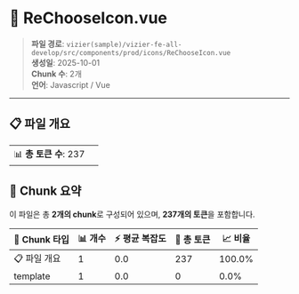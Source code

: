 # 📄 ReChooseIcon.vue

> **파일 경로**: `vizier(sample)/vizier-fe-all-develop/src/components/prod/icons/ReChooseIcon.vue`  
> **생성일**: 2025-10-01  
> **Chunk 수**: 2개  
> **언어**: Javascript / Vue
---


## 📋 파일 개요

| | |
|--|--|
| 📊 **총 토큰 수**: 237 |  |






## 🧩 Chunk 요약

이 파일은 총 **2개의 chunk**로 구성되어 있으며, **237개의 토큰**을 포함합니다.

| 🧩 Chunk 타입 | 📊 개수 | ⚡ 평균 복잡도 | 📝 총 토큰 | 📈 비율 |
|---------------|--------|-------------|----------|--------|
| 📋 파일 개요 | 1 | 0.0 | 237 | 100.0% |
| template | 1 | 0.0 | 0 | 0.0% |

